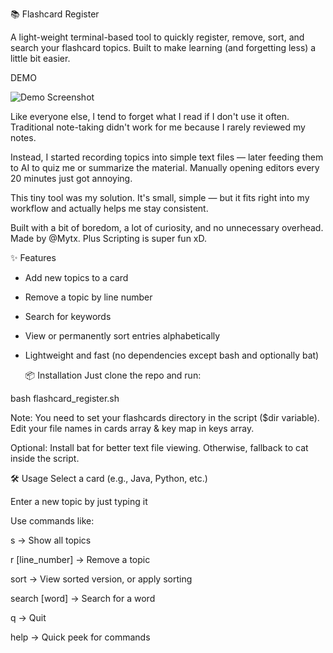 📚 Flashcard Register

A light-weight terminal-based tool to quickly register, remove, sort, and search your flashcard topics.
Built to make learning (and forgetting less) a little bit easier.

DEMO

![Demo Screenshot](assets/demo.png)

Like everyone else, I tend to forget what I read if I don't use it often.
Traditional note-taking didn't work for me because I rarely reviewed my notes.

Instead, I started recording topics into simple text files — later feeding them to AI to quiz me or summarize the material.
Manually opening editors every 20 minutes just got annoying.

This tiny tool was my solution.
It's small, simple — but it fits right into my workflow and actually helps me stay consistent.

Built with a bit of boredom, a lot of curiosity, and no unnecessary overhead.
Made by @Mytx. Plus Scripting is super fun xD.

✨ Features
* Add new topics to a card

* Remove a topic by line number

* Search for keywords

* View or permanently sort entries alphabetically

* Lightweight and fast (no dependencies except bash and optionally bat)


  📦 Installation
Just clone the repo and run:

bash flashcard_register.sh

Note: You need to set your flashcards directory in the script ($dir variable).
      Edit your file names in cards array & key map in keys array.

Optional: Install bat for better text file viewing.
Otherwise, fallback to cat inside the script.


🛠️ Usage
Select a card (e.g., Java, Python, etc.)

Enter a new topic by just typing it

Use commands like:

s → Show all topics

r [line_number] → Remove a topic

sort → View sorted version, or apply sorting

search [word] → Search for a word

q → Quit

help → Quick peek for commands

